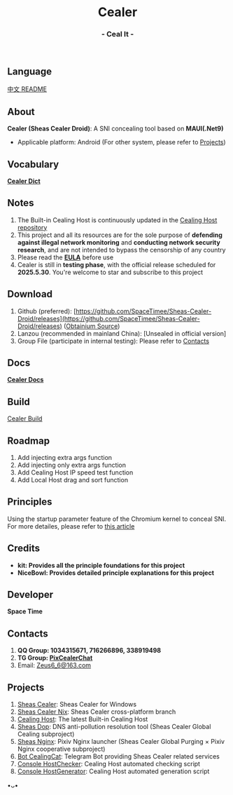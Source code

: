 <h1 align="center">Cealer</h1>
<h3 align="center">- Ceal It -</h3>
</br>

## Language
[中文 README](README.md)

## About
**Cealer (Sheas Cealer Droid)**: A SNI concealing tool based on **MAUI(.Net9)**

* Applicable platform: Android (For other system, please refer to [Projects](https://github.com/SpaceTimee/Sheas-Cealer-Droid#Projects))

## Vocabulary
**[Cealer Dict](https://github.com/SpaceTimee/Sheas-Cealer-Droid/wiki/Cealer-Dict)**

## Notes
1. The Built-in Cealing Host is continuously updated in the [Cealing Host repository](https://github.com/SpaceTimee/Cealing-Host)
2. This project and all its resources are for the sole purpose of **defending against illegal network monitoring** and **conducting network security research**, and are not intended to bypass the censorship of any country
3. Please read the [**EULA**](https://flowus.cn/wikis/share/577da6d7-1260-42b1-b082-b7e879efa767) before use
4. Cealer is still in **testing phase**, with the official release scheduled for **2025.5.30**. You're welcome to star and subscribe to this project

## Download
1. Github (preferred): [https://github.com/SpaceTimee/Sheas-Cealer-Droid/releases](https://github.com/SpaceTimee/Sheas-Cealer-Droid/releases) ([Obtainium Source](https://apps.obtainium.imranr.dev/redirect?r=obtainium://app/%7B%22id%22%3A%22spacetime.sheas.cealer%22%2C%22url%22%3A%22https%3A%2F%2Fgithub.com%2FSpaceTimee%2FSheas-Cealer-Droid%22%2C%22author%22%3A%22SpaceTimee%22%2C%22name%22%3A%22Cealer%22%2C%22preferredApkIndex%22%3A0%2C%22additionalSettings%22%3A%22%7B%5C%22includePrereleases%5C%22%3Atrue%2C%5C%22fallbackToOlderReleases%5C%22%3Atrue%2C%5C%22filterReleaseTitlesByRegEx%5C%22%3A%5C%22%5C%22%2C%5C%22filterReleaseNotesByRegEx%5C%22%3A%5C%22%5C%22%2C%5C%22verifyLatestTag%5C%22%3Atrue%2C%5C%22sortMethodChoice%5C%22%3A%5C%22smartname%5C%22%2C%5C%22useLatestAssetDateAsReleaseDate%5C%22%3Afalse%2C%5C%22releaseTitleAsVersion%5C%22%3Afalse%2C%5C%22trackOnly%5C%22%3Afalse%2C%5C%22versionExtractionRegEx%5C%22%3A%5C%22%5C%22%2C%5C%22matchGroupToUse%5C%22%3A%5C%22%5C%22%2C%5C%22versionDetection%5C%22%3Atrue%2C%5C%22releaseDateAsVersion%5C%22%3Afalse%2C%5C%22useVersionCodeAsOSVersion%5C%22%3Afalse%2C%5C%22apkFilterRegEx%5C%22%3A%5C%22%5C%22%2C%5C%22invertAPKFilter%5C%22%3Afalse%2C%5C%22autoApkFilterByArch%5C%22%3Atrue%2C%5C%22appName%5C%22%3A%5C%22Cealer%5C%22%2C%5C%22appAuthor%5C%22%3A%5C%22Space%20Time%5C%22%2C%5C%22shizukuPretendToBeGooglePlay%5C%22%3Afalse%2C%5C%22allowInsecure%5C%22%3Atrue%2C%5C%22exemptFromBackgroundUpdates%5C%22%3Afalse%2C%5C%22skipUpdateNotifications%5C%22%3Afalse%2C%5C%22about%5C%22%3A%5C%22https%3A%2F%2Fgithub.com%2FSpaceTimee%2FSheas-Cealer-Droid%2Fwiki%2FCealer-Docs%5C%22%2C%5C%22refreshBeforeDownload%5C%22%3Atrue%7D%22%2C%22overrideSource%22%3A%22GitHub%22%7D))
2. Lanzou (recommended in mainland China): [Unsealed in official version]
3. Group File (participate in internal testing): Please refer to [Contacts](https://github.com/SpaceTimee/Sheas-Cealer-Droid#Contacts)

## Docs
**[Cealer Docs](https://github.com/SpaceTimee/Sheas-Cealer-Droid/wiki/Cealer-Docs)**

## Build
[Cealer Build](https://github.com/SpaceTimee/Sheas-Cealer-Droid/wiki/Cealer-Build)

## Roadmap
1. Add injecting extra args function
2. Add injecting only extra args function
2. Add Cealing Host IP speed test function
3. Add Local Host drag and sort function

## Principles
Using the startup parameter feature of the Chromium kernel to conceal SNI. For more detailes, please refer to [this article](https://nicebowl.fun/24_8)

## Credits
* **kit: Provides all the principle foundations for this project**
* **NiceBowl: Provides detailed principle explanations for this project**

## Developer
**Space Time**

## Contacts
1. **QQ Group: 1034315671, 716266896, 338919498**
2. **TG Group: [PixCealerChat](https://t.me/PixCealerChat)**
3. Email: Zeus6_6@163.com

## Projects
1. [Sheas Cealer](https://github.com/SpaceTimee/Sheas-Cealer): Sheas Cealer for Windows
2. [Sheas Cealer Nix](https://github.com/SpaceTimee/Sheas-Cealer/tree/nix): Sheas Cealer cross-platform branch
3. [Cealing Host](https://github.com/SpaceTimee/Cealing-Host): The latest Built-in Cealing Host
4. [Sheas Dop](https://github.com/SpaceTimee/Sheas-Dop): DNS anti-pollution resolution tool (Sheas Cealer Global Cealing subproject)
5. [Sheas Nginx](https://github.com/SpaceTimee/Sheas-Nginx): Pixiv Nginx launcher (Sheas Cealer Global Purging × Pixiv Nginx cooperative subproject)
6. [Bot CealingCat](https://github.com/SpaceTimee/Bot-CealingCat): Telegram Bot providing Sheas Cealer related services
7. [Console HostChecker](https://github.com/SpaceTimee/Console-HostChecker): Cealing Host automated checking script
8. [Console HostGenerator](https://github.com/SpaceTimee/Console-HostGenerator): Cealing Host automated generation script

•ᴗ•
